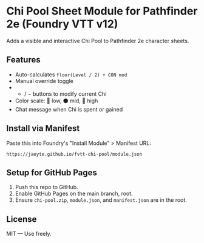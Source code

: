 # Chi Pool Sheet Module for Pathfinder 2e (Foundry VTT v12)

Adds a visible and interactive Chi Pool to Pathfinder 2e character sheets.

## Features
- Auto-calculates `floor(Level / 2) + CON mod`
- Manual override toggle
- + / − buttons to modify current Chi
- Color scale: 🔴 low, ⚫ mid, 🔵 high
- Chat message when Chi is spent or gained

## Install via Manifest
Paste this into Foundry's "Install Module" > Manifest URL:
```
https://jaeyte.github.io/fvtt-chi-pool/module.json
```

## Setup for GitHub Pages
1. Push this repo to GitHub.
2. Enable GitHub Pages on the main branch, root.
3. Ensure `chi-pool.zip`, `module.json`, and `manifest.json` are in the root.

## License
MIT — Use freely.
